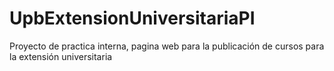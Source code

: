 # UpbExtensionUniversitariaPI
Proyecto de practica interna, pagina web para la publicación de cursos para la extensión universitaria 
